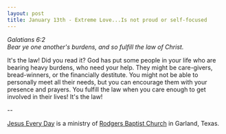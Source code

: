 ```yaml
---
layout: post
title: January 13th - Extreme Love...Is not proud or self-focused
---
```


_Galatians 6:2  
Bear ye one another's burdens, and so fulfill the law of Christ._

It's the law! Did you read it? God has put some people in your life
who are bearing heavy burdens, who need your help. They might be
care-givers, bread-winners, or the financially destitute. You might
not be able to personally meet all their needs, but you can encourage
them with your presence and prayers. You fulfill the law when you care
enough to get involved in their lives! It's the law!

 --

<a href=http://jesuseveryday.net>Jesus Every Day</a> is a ministry of <a href=http://rodgersbaptist.net>Rodgers Baptist Church</a> in Garland, Texas.
